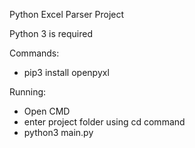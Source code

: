 Python Excel Parser Project

Python 3 is required

Commands:
-   pip3 install openpyxl

Running:
-   Open CMD
-   enter project folder using cd command
-   python3 main.py